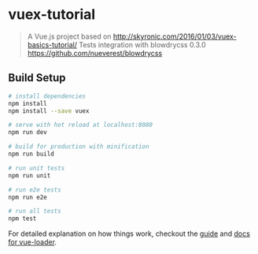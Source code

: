 # vuex-tutorial

> A Vue.js project based on http://skyronic.com/2016/01/03/vuex-basics-tutorial/
> Tests integration with blowdrycss 0.3.0 https://github.com/nueverest/blowdrycss


## Build Setup

``` bash
# install dependencies
npm install
npm install --save vuex

# serve with hot reload at localhost:8080
npm run dev

# build for production with minification
npm run build

# run unit tests
npm run unit

# run e2e tests
npm run e2e

# run all tests
npm test
```

For detailed explanation on how things work, checkout the [guide](http://vuejs-templates.github.io/webpack/) and [docs for vue-loader](http://vuejs.github.io/vue-loader).
